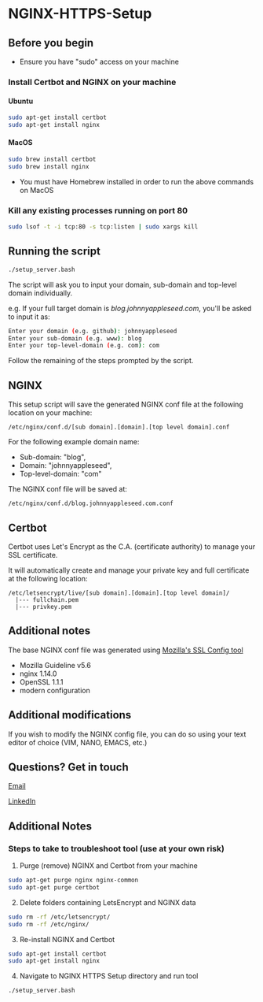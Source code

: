 # NGINX-HTTPS-Setup

## Before you begin

- Ensure you have "sudo" access on your machine

### Install Certbot and NGINX on your machine

#### Ubuntu

```bash
sudo apt-get install certbot
sudo apt-get install nginx
```

#### MacOS

```bash
sudo brew install certbot
sudo brew install nginx
```

- You must have Homebrew installed in order to run the above commands on MacOS

### Kill any existing processes running on port 80

```bash
sudo lsof -t -i tcp:80 -s tcp:listen | sudo xargs kill
```

## Running the script

```bash
./setup_server.bash
```

The script will ask you to input your domain, sub-domain and top-level domain individually.

e.g. If your full target domain is _blog.johnnyappleseed.com_, you'll be asked to input it as:

```bash
Enter your domain (e.g. github): johnnyappleseed
Enter your sub-domain (e.g. www): blog
Enter your top-level-domain (e.g. com): com
```

Follow the remaining of the steps prompted by the script.

## NGINX

This setup script will save the generated NGINX conf file at the following location on your machine:

```
/etc/nginx/conf.d/[sub domain].[domain].[top level domain].conf
```

For the following example domain name:

- Sub-domain: "blog",
- Domain: "johnnyappleseed",
- Top-level-domain: "com"

The NGINX conf file will be saved at:

```
/etc/nginx/conf.d/blog.johnnyappleseed.com.conf
```

## Certbot

Certbot uses Let's Encrypt as the C.A. (certificate authority) to manage your SSL certificate.

It will automatically create and manage your private key and full certificate at the following location:

```
/etc/letsencrypt/live/[sub domain].[domain].[top level domain]/
  |--- fullchain.pem
  |--- privkey.pem
```

## Additional notes

The base NGINX conf file was generated using [Mozilla's SSL Config tool](https://ssl-config.mozilla.org/#server=nginx&version=1.14.0&config=modern&openssl=1.1.1&guideline=5.6)

- Mozilla Guideline v5.6
- nginx 1.14.0
- OpenSSL 1.1.1
- modern configuration

## Additional modifications

If you wish to modify the NGINX config file, you can do so using your text editor of choice (VIM, NANO, EMACS, etc.)

## Questions? Get in touch

[Email](mailto:pm95dev@gmail.com?subject=NGINX%20HTTPS%20Setup)

[LinkedIn](https://linkedin.com/in/pietro-malky)

## Additional Notes

### Steps to take to troubleshoot tool (use at your own risk)

1. Purge (remove) NGINX and Certbot from your machine

```bash
sudo apt-get purge nginx nginx-common
sudo apt-get purge certbot
```

2. Delete folders containing LetsEncrypt and NGINX data

```bash
sudo rm -rf /etc/letsencrypt/
sudo rm -rf /etc/nginx/
```

3. Re-install NGINX and Certbot

```bash
sudo apt-get install certbot
sudo apt-get install nginx
```

4. Navigate to NGINX HTTPS Setup directory and run tool

```bash
./setup_server.bash
```

<!-- - Obtain your certificate with Let's Encrypt and Certbot
  - sudo certbot certonly --standalone -d _SUBDOMAIN_._DOMAIN_._TOPLEVELDOMAIN_ -->
<!-- # Generated with Mozilla's SSL configuration site

#  -->

<!-- # read -p "Continue? (Y/N): " confirm && [[ $confirm == [yY] || $confirm == [yY][eE][sS] ]] || exit 1 -->
